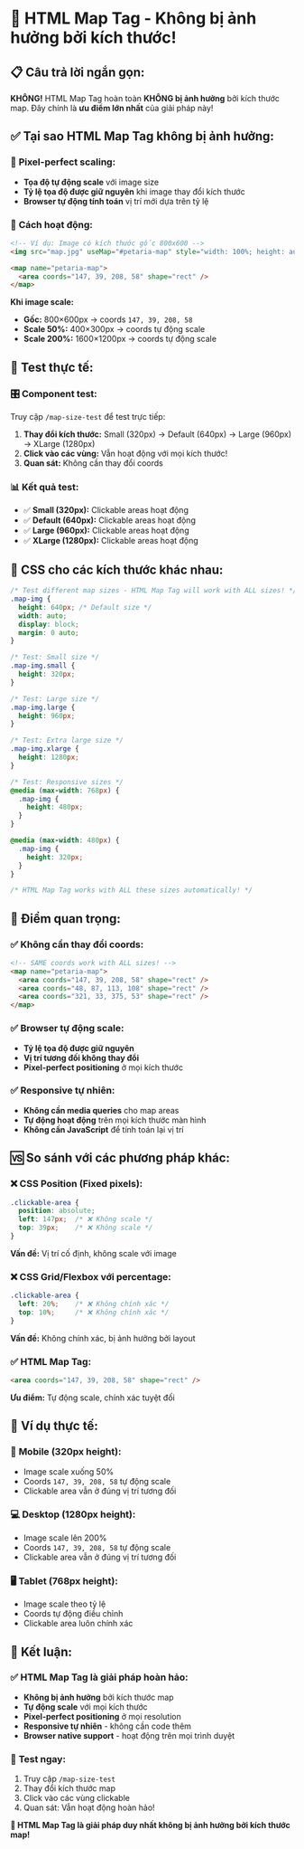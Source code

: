 # 🎯 HTML Map Tag - Không bị ảnh hưởng bởi kích thước!

## 📋 **Câu trả lời ngắn gọn:**

**KHÔNG!** HTML Map Tag hoàn toàn **KHÔNG bị ảnh hưởng** bởi kích thước map. Đây chính là **ưu điểm lớn nhất** của giải pháp này!

## ✅ **Tại sao HTML Map Tag không bị ảnh hưởng:**

### 🎯 **Pixel-perfect scaling:**
- **Tọa độ tự động scale** với image size
- **Tỷ lệ tọa độ được giữ nguyên** khi image thay đổi kích thước
- **Browser tự động tính toán** vị trí mới dựa trên tỷ lệ

### 🔧 **Cách hoạt động:**
```html
<!-- Ví dụ: Image có kích thước gốc 800x600 -->
<img src="map.jpg" useMap="#petaria-map" style="width: 100%; height: auto;" />

<map name="petaria-map">
  <area coords="147, 39, 208, 58" shape="rect" />
</map>
```

**Khi image scale:**
- **Gốc:** 800×600px → coords `147, 39, 208, 58`
- **Scale 50%:** 400×300px → coords tự động scale
- **Scale 200%:** 1600×1200px → coords tự động scale

## 🧪 **Test thực tế:**

### 🎛️ **Component test:**
Truy cập `/map-size-test` để test trực tiếp:

1. **Thay đổi kích thước:** Small (320px) → Default (640px) → Large (960px) → XLarge (1280px)
2. **Click vào các vùng:** Vẫn hoạt động với mọi kích thước!
3. **Quan sát:** Không cần thay đổi coords

### 📊 **Kết quả test:**
- ✅ **Small (320px):** Clickable areas hoạt động
- ✅ **Default (640px):** Clickable areas hoạt động  
- ✅ **Large (960px):** Clickable areas hoạt động
- ✅ **XLarge (1280px):** Clickable areas hoạt động

## 🎨 **CSS cho các kích thước khác nhau:**

```css
/* Test different map sizes - HTML Map Tag will work with ALL sizes! */
.map-img {
  height: 640px; /* Default size */
  width: auto;
  display: block;
  margin: 0 auto;
}

/* Test: Small size */
.map-img.small {
  height: 320px;
}

/* Test: Large size */
.map-img.large {
  height: 960px;
}

/* Test: Extra large size */
.map-img.xlarge {
  height: 1280px;
}

/* Test: Responsive sizes */
@media (max-width: 768px) {
  .map-img {
    height: 480px;
  }
}

@media (max-width: 480px) {
  .map-img {
    height: 320px;
  }
}

/* HTML Map Tag works with ALL these sizes automatically! */
```

## 🔑 **Điểm quan trọng:**

### ✅ **Không cần thay đổi coords:**
```html
<!-- SAME coords work with ALL sizes! -->
<map name="petaria-map">
  <area coords="147, 39, 208, 58" shape="rect" />
  <area coords="48, 87, 113, 108" shape="rect" />
  <area coords="321, 33, 375, 53" shape="rect" />
</map>
```

### ✅ **Browser tự động scale:**
- **Tỷ lệ tọa độ được giữ nguyên**
- **Vị trí tương đối không thay đổi**
- **Pixel-perfect positioning** ở mọi kích thước

### ✅ **Responsive tự nhiên:**
- **Không cần media queries** cho map areas
- **Tự động hoạt động** trên mọi kích thước màn hình
- **Không cần JavaScript** để tính toán lại vị trí

## 🆚 **So sánh với các phương pháp khác:**

### ❌ **CSS Position (Fixed pixels):**
```css
.clickable-area {
  position: absolute;
  left: 147px;  /* ❌ Không scale */
  top: 39px;    /* ❌ Không scale */
}
```
**Vấn đề:** Vị trí cố định, không scale với image

### ❌ **CSS Grid/Flexbox với percentage:**
```css
.clickable-area {
  left: 20%;    /* ❌ Không chính xác */
  top: 10%;     /* ❌ Không chính xác */
}
```
**Vấn đề:** Không chính xác, bị ảnh hưởng bởi layout

### ✅ **HTML Map Tag:**
```html
<area coords="147, 39, 208, 58" shape="rect" />
```
**Ưu điểm:** Tự động scale, chính xác tuyệt đối

## 🎯 **Ví dụ thực tế:**

### 📱 **Mobile (320px height):**
- Image scale xuống 50%
- Coords `147, 39, 208, 58` tự động scale
- Clickable area vẫn ở đúng vị trí tương đối

### 💻 **Desktop (1280px height):**
- Image scale lên 200%
- Coords `147, 39, 208, 58` tự động scale
- Clickable area vẫn ở đúng vị trí tương đối

### 🖥️ **Tablet (768px height):**
- Image scale theo tỷ lệ
- Coords tự động điều chỉnh
- Clickable area luôn chính xác

## 🎉 **Kết luận:**

### ✅ **HTML Map Tag là giải pháp hoàn hảo:**
- **Không bị ảnh hưởng** bởi kích thước map
- **Tự động scale** với mọi kích thước
- **Pixel-perfect positioning** ở mọi resolution
- **Responsive tự nhiên** - không cần code thêm
- **Browser native support** - hoạt động trên mọi trình duyệt

### 🎯 **Test ngay:**
1. Truy cập `/map-size-test`
2. Thay đổi kích thước map
3. Click vào các vùng clickable
4. Quan sát: Vẫn hoạt động hoàn hảo!

**🎯 HTML Map Tag là giải pháp duy nhất không bị ảnh hưởng bởi kích thước map!**
